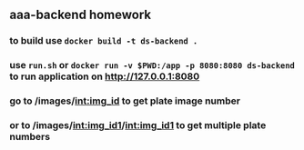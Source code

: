 ## aaa-backend homework
### to build use `docker build -t ds-backend .`
### use `run.sh` or `docker run -v $PWD:/app -p 8080:8080 ds-backend` to run application on http://127.0.0.1:8080
### go to /images/<int:img_id> to get plate image number
### or to /images/<int:img_id1>/<int:img_id1> to get multiple plate numbers